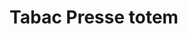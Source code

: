---
title: "Tabac Presse totem"
url: /marcq-en-baroeul/tabac-presse-totem/
shop: marchand de journaux
---